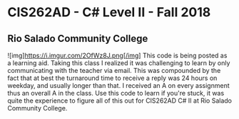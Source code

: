 # CIS262AD - C# Level II - Fall 2018
## Rio Salado Community College 
![img]https://i.imgur.com/2OfWz8J.png[/img]
This code is being posted as a learning aid. Taking this class I realized it was challenging to learn by only communicating with the teacher via email. This was compounded by the fact that at best the turnaround time to receive a reply was 24 hours on weekday, and usually longer than that. I received an A on every assignment thus an overall A in the class. Use this code to learn if you're stuck, it was quite the experience to figure all of this out for CIS262AD C# II at Rio Salado Community College.
